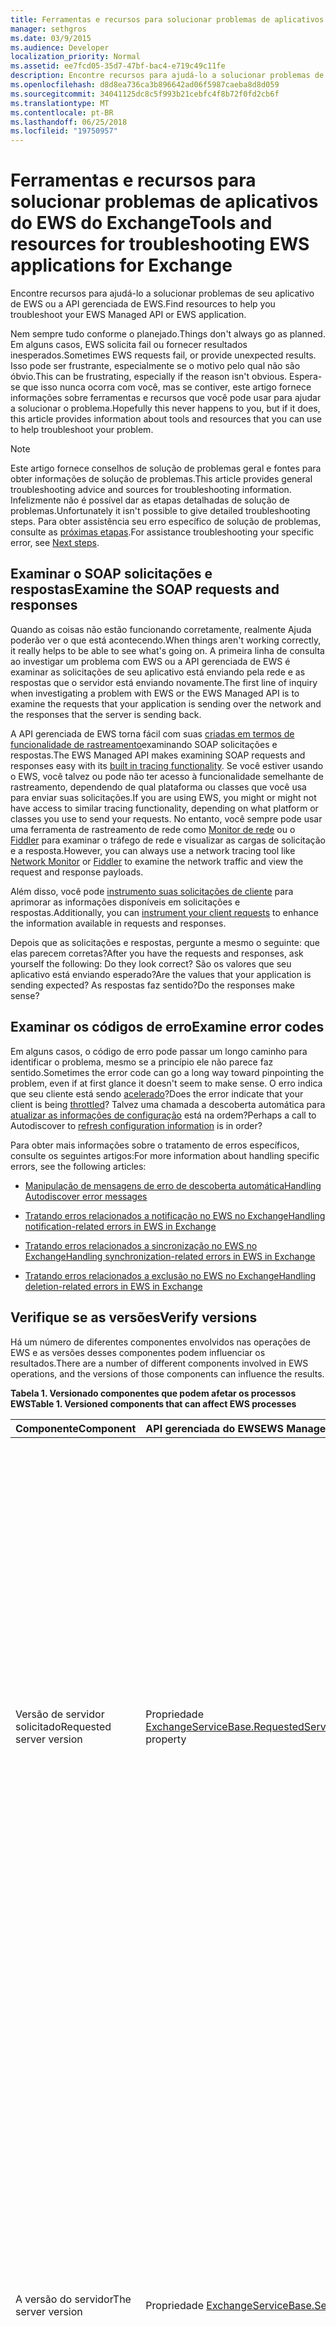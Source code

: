 ```yaml
---
title: Ferramentas e recursos para solucionar problemas de aplicativos do EWS do Exchange
manager: sethgros
ms.date: 03/9/2015
ms.audience: Developer
localization_priority: Normal
ms.assetid: ee7fcd05-35d7-47bf-bac4-e719c49c11fe
description: Encontre recursos para ajudá-lo a solucionar problemas de seu aplicativo de EWS ou a API gerenciada de EWS.
ms.openlocfilehash: d8d8ea736ca3b896642ad06f5987caeba8d8d059
ms.sourcegitcommit: 34041125dc8c5f993b21cebfc4f8b72f0fd2cb6f
ms.translationtype: MT
ms.contentlocale: pt-BR
ms.lasthandoff: 06/25/2018
ms.locfileid: "19750957"
---
```

# <a name="tools-and-resources-for-troubleshooting-ews-applications-for-exchange"></a><span data-ttu-id="96806-103">Ferramentas e recursos para solucionar problemas de aplicativos do EWS do Exchange</span><span class="sxs-lookup"><span data-stu-id="96806-103">Tools and resources for troubleshooting EWS applications for Exchange</span></span>

<span data-ttu-id="96806-104">Encontre recursos para ajudá-lo a solucionar problemas de seu aplicativo de EWS ou a API gerenciada de EWS.</span><span class="sxs-lookup"><span data-stu-id="96806-104">Find resources to help you troubleshoot your EWS Managed API or EWS application.</span></span>
  
<span data-ttu-id="96806-105">Nem sempre tudo conforme o planejado.</span><span class="sxs-lookup"><span data-stu-id="96806-105">Things don't always go as planned.</span></span> <span data-ttu-id="96806-106">Em alguns casos, EWS solicita fail ou fornecer resultados inesperados.</span><span class="sxs-lookup"><span data-stu-id="96806-106">Sometimes EWS requests fail, or provide unexpected results.</span></span> <span data-ttu-id="96806-107">Isso pode ser frustrante, especialmente se o motivo pelo qual não são óbvio.</span><span class="sxs-lookup"><span data-stu-id="96806-107">This can be frustrating, especially if the reason isn't obvious.</span></span> <span data-ttu-id="96806-108">Espera-se que isso nunca ocorra com você, mas se contiver, este artigo fornece informações sobre ferramentas e recursos que você pode usar para ajudar a solucionar o problema.</span><span class="sxs-lookup"><span data-stu-id="96806-108">Hopefully this never happens to you, but if it does, this article provides information about tools and resources that you can use to help troubleshoot your problem.</span></span>
  
> [!NOTE]
> <span data-ttu-id="96806-109">Este artigo fornece conselhos de solução de problemas geral e fontes para obter informações de solução de problemas.</span><span class="sxs-lookup"><span data-stu-id="96806-109">This article provides general troubleshooting advice and sources for troubleshooting information.</span></span> <span data-ttu-id="96806-110">Infelizmente não é possível dar as etapas detalhadas de solução de problemas.</span><span class="sxs-lookup"><span data-stu-id="96806-110">Unfortunately it isn't possible to give detailed troubleshooting steps.</span></span> <span data-ttu-id="96806-111">Para obter assistência seu erro específico de solução de problemas, consulte as [próximas etapas](#bk_NextSteps).</span><span class="sxs-lookup"><span data-stu-id="96806-111">For assistance troubleshooting your specific error, see [Next steps](#bk_NextSteps).</span></span> 
  
## <a name="examine-the-soap-requests-and-responses"></a><span data-ttu-id="96806-112">Examinar o SOAP solicitações e respostas</span><span class="sxs-lookup"><span data-stu-id="96806-112">Examine the SOAP requests and responses</span></span>

<span data-ttu-id="96806-113">Quando as coisas não estão funcionando corretamente, realmente Ajuda poderão ver o que está acontecendo.</span><span class="sxs-lookup"><span data-stu-id="96806-113">When things aren't working correctly, it really helps to be able to see what's going on.</span></span> <span data-ttu-id="96806-114">A primeira linha de consulta ao investigar um problema com EWS ou a API gerenciada de EWS é examinar as solicitações de seu aplicativo está enviando pela rede e as respostas que o servidor está enviando novamente.</span><span class="sxs-lookup"><span data-stu-id="96806-114">The first line of inquiry when investigating a problem with EWS or the EWS Managed API is to examine the requests that your application is sending over the network and the responses that the server is sending back.</span></span>
  
<span data-ttu-id="96806-115">A API gerenciada de EWS torna fácil com suas [criadas em termos de funcionalidade de rastreamento](how-to-trace-requests-responses-to-troubleshoot-ews-managed-api-applications.md)examinando SOAP solicitações e respostas.</span><span class="sxs-lookup"><span data-stu-id="96806-115">The EWS Managed API makes examining SOAP requests and responses easy with its [built in tracing functionality](how-to-trace-requests-responses-to-troubleshoot-ews-managed-api-applications.md).</span></span> <span data-ttu-id="96806-116">Se você estiver usando o EWS, você talvez ou pode não ter acesso à funcionalidade semelhante de rastreamento, dependendo de qual plataforma ou classes que você usa para enviar suas solicitações.</span><span class="sxs-lookup"><span data-stu-id="96806-116">If you are using EWS, you might or might not have access to similar tracing functionality, depending on what platform or classes you use to send your requests.</span></span> <span data-ttu-id="96806-117">No entanto, você sempre pode usar uma ferramenta de rastreamento de rede como [Monitor de rede](http://www.microsoft.com/en-us/download/details.aspx?id=4865) ou o [Fiddler](http://www.telerik.com/fiddler) para examinar o tráfego de rede e visualizar as cargas de solicitação e a resposta.</span><span class="sxs-lookup"><span data-stu-id="96806-117">However, you can always use a network tracing tool like [Network Monitor](http://www.microsoft.com/en-us/download/details.aspx?id=4865) or [Fiddler](http://www.telerik.com/fiddler) to examine the network traffic and view the request and response payloads.</span></span> 
  
<span data-ttu-id="96806-118">Além disso, você pode [instrumento suas solicitações de cliente](instrumenting-client-requests-for-ews-and-rest-in-exchange.md) para aprimorar as informações disponíveis em solicitações e respostas.</span><span class="sxs-lookup"><span data-stu-id="96806-118">Additionally, you can [instrument your client requests](instrumenting-client-requests-for-ews-and-rest-in-exchange.md) to enhance the information available in requests and responses.</span></span> 
  
<span data-ttu-id="96806-119">Depois que as solicitações e respostas, pergunte a mesmo o seguinte: que elas parecem corretas?</span><span class="sxs-lookup"><span data-stu-id="96806-119">After you have the requests and responses, ask yourself the following: Do they look correct?</span></span> <span data-ttu-id="96806-120">São os valores que seu aplicativo está enviando esperado?</span><span class="sxs-lookup"><span data-stu-id="96806-120">Are the values that your application is sending expected?</span></span> <span data-ttu-id="96806-121">As respostas faz sentido?</span><span class="sxs-lookup"><span data-stu-id="96806-121">Do the responses make sense?</span></span>
  
## <a name="examine-error-codes"></a><span data-ttu-id="96806-122">Examinar os códigos de erro</span><span class="sxs-lookup"><span data-stu-id="96806-122">Examine error codes</span></span>

<span data-ttu-id="96806-123">Em alguns casos, o código de erro pode passar um longo caminho para identificar o problema, mesmo se a princípio ele não parece faz sentido.</span><span class="sxs-lookup"><span data-stu-id="96806-123">Sometimes the error code can go a long way toward pinpointing the problem, even if at first glance it doesn't seem to make sense.</span></span> <span data-ttu-id="96806-124">O erro indica que seu cliente está sendo [acelerado](ews-throttling-in-exchange.md)?</span><span class="sxs-lookup"><span data-stu-id="96806-124">Does the error indicate that your client is being [throttled](ews-throttling-in-exchange.md)?</span></span> <span data-ttu-id="96806-125">Talvez uma chamada a descoberta automática para [atualizar as informações de configuração](how-to-refresh-configuration-information-by-using-autodiscover.md) está na ordem?</span><span class="sxs-lookup"><span data-stu-id="96806-125">Perhaps a call to Autodiscover to [refresh configuration information](how-to-refresh-configuration-information-by-using-autodiscover.md) is in order?</span></span> 
  
<span data-ttu-id="96806-126">Para obter mais informações sobre o tratamento de erros específicos, consulte os seguintes artigos:</span><span class="sxs-lookup"><span data-stu-id="96806-126">For more information about handling specific errors, see the following articles:</span></span>
  
- [<span data-ttu-id="96806-127">Manipulação de mensagens de erro de descoberta automática</span><span class="sxs-lookup"><span data-stu-id="96806-127">Handling Autodiscover error messages</span></span>](handling-autodiscover-error-messages.md)
    
- [<span data-ttu-id="96806-128">Tratando erros relacionados a notificação no EWS no Exchange</span><span class="sxs-lookup"><span data-stu-id="96806-128">Handling notification-related errors in EWS in Exchange</span></span>](handling-notification-related-errors-in-ews-in-exchange.md)
    
- [<span data-ttu-id="96806-129">Tratando erros relacionados a sincronização no EWS no Exchange</span><span class="sxs-lookup"><span data-stu-id="96806-129">Handling synchronization-related errors in EWS in Exchange</span></span>](handling-synchronization-related-errors-in-ews-in-exchange.md)
    
- [<span data-ttu-id="96806-130">Tratando erros relacionados a exclusão no EWS no Exchange</span><span class="sxs-lookup"><span data-stu-id="96806-130">Handling deletion-related errors in EWS in Exchange</span></span>](handling-deletion-related-errors-in-ews-in-exchange.md)
    
## <a name="verify-versions"></a><span data-ttu-id="96806-131">Verifique se as versões</span><span class="sxs-lookup"><span data-stu-id="96806-131">Verify versions</span></span>

<span data-ttu-id="96806-132">Há um número de diferentes componentes envolvidos nas operações de EWS e as versões desses componentes podem influenciar os resultados.</span><span class="sxs-lookup"><span data-stu-id="96806-132">There are a number of different components involved in EWS operations, and the versions of those components can influence the results.</span></span>
  
<span data-ttu-id="96806-133">**Tabela 1. Versionado componentes que podem afetar os processos EWS**</span><span class="sxs-lookup"><span data-stu-id="96806-133">**Table 1. Versioned components that can affect EWS processes**</span></span>

|<span data-ttu-id="96806-134">**Componente**</span><span class="sxs-lookup"><span data-stu-id="96806-134">**Component**</span></span>|<span data-ttu-id="96806-135">**API gerenciada do EWS**</span><span class="sxs-lookup"><span data-stu-id="96806-135">**EWS Managed API**</span></span>|<span data-ttu-id="96806-136">**EWS**</span><span class="sxs-lookup"><span data-stu-id="96806-136">**EWS**</span></span>|<span data-ttu-id="96806-137">**Notes**</span><span class="sxs-lookup"><span data-stu-id="96806-137">**Notes**</span></span>|
|:-----|:-----|:-----|:-----|
|<span data-ttu-id="96806-138">Versão de servidor solicitado</span><span class="sxs-lookup"><span data-stu-id="96806-138">Requested server version</span></span>  <br/> |<span data-ttu-id="96806-139">Propriedade [ExchangeServiceBase.RequestedServerVersion](http://msdn.microsoft.com/pt-br/library/microsoft.exchange.webservices.data.exchangeservicebase.requestedserverversion%28v=exchg.80%29.aspx)</span><span class="sxs-lookup"><span data-stu-id="96806-139">[ExchangeServiceBase.RequestedServerVersion](http://msdn.microsoft.com/pt-br/library/microsoft.exchange.webservices.data.exchangeservicebase.requestedserverversion%28v=exchg.80%29.aspx) property</span></span>  <br/> |<span data-ttu-id="96806-140">Elemento [RequestServerVersion](http://msdn.microsoft.com/library/af4032d5-42b3-463e-9d0a-8236d78e5b75%28Office.15%29.aspx)</span><span class="sxs-lookup"><span data-stu-id="96806-140">[RequestServerVersion](http://msdn.microsoft.com/library/af4032d5-42b3-463e-9d0a-8236d78e5b75%28Office.15%29.aspx) element</span></span>  <br/> |<span data-ttu-id="96806-141">Esse valor controla qual versão do esquema do EWS é usado para processar a solicitação do EWS.</span><span class="sxs-lookup"><span data-stu-id="96806-141">This value controls which version of the EWS schema is used to process the EWS request.</span></span> <span data-ttu-id="96806-142">Certifique-se de que a versão do esquema especificada aqui faz sentido para a solicitação que você está enviando.</span><span class="sxs-lookup"><span data-stu-id="96806-142">Make sure that the schema version specified here makes sense for the request you are sending.</span></span> <span data-ttu-id="96806-143">Algumas operações e propriedades não estão disponíveis em versões anteriores do esquema.</span><span class="sxs-lookup"><span data-stu-id="96806-143">Some properties and operations are not available in earlier versions of the schema.</span></span>  <br/> |
|<span data-ttu-id="96806-144">A versão do servidor</span><span class="sxs-lookup"><span data-stu-id="96806-144">The server version</span></span>  <br/> |<span data-ttu-id="96806-145">Propriedade [ExchangeServiceBase.ServerInfo](http://msdn.microsoft.com/pt-br/library/microsoft.exchange.webservices.data.exchangeservicebase.serverinfo%28v=exchg.80%29.aspx)</span><span class="sxs-lookup"><span data-stu-id="96806-145">[ExchangeServiceBase.ServerInfo](http://msdn.microsoft.com/pt-br/library/microsoft.exchange.webservices.data.exchangeservicebase.serverinfo%28v=exchg.80%29.aspx) property</span></span>  <br/> |<span data-ttu-id="96806-146">Elemento [ServerVersionInfo](http://msdn.microsoft.com/library/c04a6872-ca27-432b-aac2-36b023d0afc6%28Office.15%29.aspx)</span><span class="sxs-lookup"><span data-stu-id="96806-146">[ServerVersionInfo](http://msdn.microsoft.com/library/c04a6872-ca27-432b-aac2-36b023d0afc6%28Office.15%29.aspx) element</span></span>  <br/> |<span data-ttu-id="96806-147">Esse valor será retornado pelo servidor em respostas do EWS e indica a versão do servidor que processaram a resposta.</span><span class="sxs-lookup"><span data-stu-id="96806-147">This value is returned by the server in EWS responses, and indicates the version of the server that processed the response.</span></span> <span data-ttu-id="96806-148">Verifique se que esse valor é o que você espera.</span><span class="sxs-lookup"><span data-stu-id="96806-148">Make sure this value is what you expect.</span></span> <span data-ttu-id="96806-149">Se possível, certifique-se de que o servidor do Exchange está executando a atualização mais recente para a sua versão principal do Exchange.</span><span class="sxs-lookup"><span data-stu-id="96806-149">If possible, make sure that the Exchange server is running the most recent update for your major version of Exchange.</span></span>  <br/> |
|<span data-ttu-id="96806-150">A versão de API gerenciada de EWS</span><span class="sxs-lookup"><span data-stu-id="96806-150">The EWS Managed API version</span></span>  <br/> |<span data-ttu-id="96806-151">A propriedade da versão de produto do arquivo Microsoft.Exchange.WebServices.dll.</span><span class="sxs-lookup"><span data-stu-id="96806-151">The Product version property of the Microsoft.Exchange.WebServices.dll file.</span></span>  <br/> |<span data-ttu-id="96806-152">Não aplicável</span><span class="sxs-lookup"><span data-stu-id="96806-152">Not applicable</span></span>  <br/> |<span data-ttu-id="96806-153">Se você estiver usando a API gerenciada de EWS, certifique-se de que você está usando [a versão mais recente](http://aka.ms/ews-managed-api-readme).</span><span class="sxs-lookup"><span data-stu-id="96806-153">If you're using the EWS Managed API, make sure that you are using [the most recent version](http://aka.ms/ews-managed-api-readme).</span></span>  <br/> |
   
## <a name="verify-access"></a><span data-ttu-id="96806-154">Verificar o acesso</span><span class="sxs-lookup"><span data-stu-id="96806-154">Verify access</span></span>

<span data-ttu-id="96806-155">EWS é habilitado por padrão, mas [podem ser alterados padrões](how-to-control-access-to-ews-in-exchange.md).</span><span class="sxs-lookup"><span data-stu-id="96806-155">EWS is enabled by default, but [defaults can be changed](how-to-control-access-to-ews-in-exchange.md).</span></span> <span data-ttu-id="96806-156">Use o cmdlet [Get-OrganizationConfig](http://technet.microsoft.com/pt-br/library/bb124754.aspx) para certificar-se de que o EWS está habilitado no servidor e o cmdlet [Get-CASMailbox](http://technet.microsoft.com/pt-br/library/aa997571.aspx) para certificar-se de que o EWS é habilitado para caixa de correio do usuário.</span><span class="sxs-lookup"><span data-stu-id="96806-156">Use the [Get-OrganizationConfig](http://technet.microsoft.com/pt-br/library/bb124754.aspx) cmdlet to make sure that EWS is enabled on the server, and the [Get-CASMailbox](http://technet.microsoft.com/pt-br/library/aa997571.aspx) cmdlet to make sure that EWS is enabled for the user's mailbox.</span></span> <span data-ttu-id="96806-157">Verifique também as duas respostas de cmdlet para um EWS permitem ou bloqueiam lista e certifique-se de que o seu aplicativo não está bloqueado para usando o EWS.</span><span class="sxs-lookup"><span data-stu-id="96806-157">Also check both cmdlet responses for an EWS allow or block list, and make sure that your application isn't blocked from using EWS.</span></span> 
  
<span data-ttu-id="96806-158">Você também deve verificar se as [configurações de autenticação padrão](http://technet.microsoft.com/pt-br/library/gg247612%28v=exchg.150%29.aspx) no diretório virtual EWS não foi modificado.</span><span class="sxs-lookup"><span data-stu-id="96806-158">You should also verify that the [default authentication settings](http://technet.microsoft.com/pt-br/library/gg247612%28v=exchg.150%29.aspx) on the EWS virtual directory have not been modified.</span></span> 
  
## <a name="try-another-ews-client"></a><span data-ttu-id="96806-159">Tente outro cliente do EWS</span><span class="sxs-lookup"><span data-stu-id="96806-159">Try another EWS client</span></span>

<span data-ttu-id="96806-160">Em alguns casos, é útil tentar a mesma solicitação de outro cliente e a comparação de resultados.</span><span class="sxs-lookup"><span data-stu-id="96806-160">Sometimes it is helpful to try the same request from another client and compare results.</span></span> <span data-ttu-id="96806-161">Se outro cliente obtém resultados diferentes, o que é diferente?</span><span class="sxs-lookup"><span data-stu-id="96806-161">If another client gets different results, what is different?</span></span> <span data-ttu-id="96806-162">Para saber qual é a diferença entre uma solicitação bem-sucedida e uma solicitação com falha pode ajudar a explicam por que uma solicitação específica está falhando.</span><span class="sxs-lookup"><span data-stu-id="96806-162">Figuring out what is different between a successful request and a failed request can help explain why a particular request is failing.</span></span>
  
<span data-ttu-id="96806-163">Embora certamente você pode escrever outro cliente para testar com, você não precisa!</span><span class="sxs-lookup"><span data-stu-id="96806-163">While you can certainly write another client to test with, you don't have to!</span></span> <span data-ttu-id="96806-164">[EWSEditor](http://ewseditor.codeplex.com/) é um cliente de exemplo que usa a API gerenciada de EWS e EWS.</span><span class="sxs-lookup"><span data-stu-id="96806-164">[EWSEditor](http://ewseditor.codeplex.com/) is a sample client that uses the EWS Managed API and EWS.</span></span> <span data-ttu-id="96806-165">Você pode baixar o cliente (incluindo o código-fonte) e usá-lo para testar as solicitações de mesmas que estão falhando em seu aplicativo.</span><span class="sxs-lookup"><span data-stu-id="96806-165">You can download the client (including the source code) and use it to try the same requests that are failing in your application.</span></span> 
  
## <a name="examine-iis-logs"></a><span data-ttu-id="96806-166">Examine os logs do IIS</span><span class="sxs-lookup"><span data-stu-id="96806-166">Examine IIS logs</span></span>

<span data-ttu-id="96806-167">Se você tiver acesso ao Exchange server, a funcionalidade de log fornecida pelos serviços de informações da Internet (IIS) nos servidores de acesso para cliente pode fornecer mais informações sobre falhas.</span><span class="sxs-lookup"><span data-stu-id="96806-167">If you have access to the Exchange server, the logging functionality provided by Internet Information Services (IIS) on the Client Access servers can provide more information about failures.</span></span> <span data-ttu-id="96806-168">No entanto, tenha em mente que o IIS registra somente será útil se você está recebendo um erro HTTP.</span><span class="sxs-lookup"><span data-stu-id="96806-168">However, keep in mind that IIS logs will only be helpful if you are receiving an HTTP error.</span></span>
  
<span data-ttu-id="96806-169">O IIS fornece dois métodos diferentes de log: [log de IIS](http://www.iis.net/learn/manage/provisioning-and-managing-iis/configure-logging-in-iis) e [falhas nas solicitações de rastreamento](http://www.iis.net/learn/troubleshoot/using-failed-request-tracing/troubleshooting-failed-requests-using-tracing-in-iis).</span><span class="sxs-lookup"><span data-stu-id="96806-169">IIS provides two different logging methods: [IIS logging](http://www.iis.net/learn/manage/provisioning-and-managing-iis/configure-logging-in-iis) and [failed requests tracing](http://www.iis.net/learn/troubleshoot/using-failed-request-tracing/troubleshooting-failed-requests-using-tracing-in-iis).</span></span> <span data-ttu-id="96806-170">Para trabalhar com os logs do IIS, você pode usar o [Log Parser Studio](http://blogs.technet.com/b/exchange/archive/2012/03/07/introducing-log-parser-studio.aspx), que inclui um número de consultas do EWS internas.</span><span class="sxs-lookup"><span data-stu-id="96806-170">To work with IIS logs, you can use [Log Parser Studio](http://blogs.technet.com/b/exchange/archive/2012/03/07/introducing-log-parser-studio.aspx), which includes a number of built-in EWS queries.</span></span>
  
## <a name="next-steps"></a><span data-ttu-id="96806-171">Próximas etapas</span><span class="sxs-lookup"><span data-stu-id="96806-171">Next steps</span></span>
<span data-ttu-id="96806-172"><a name="bk_NextSteps"> </a></span><span class="sxs-lookup"><span data-stu-id="96806-172"></span></span>

<span data-ttu-id="96806-173">Agora que você aprendeu sobre as ferramentas e recursos que você pode usar para solucionar problemas, talvez seja necessário ajuda a entender as informações fornecidas por essas ferramentas.</span><span class="sxs-lookup"><span data-stu-id="96806-173">Now that you've learned about the tools and resources that you can use to troubleshoot, you might need help understanding the information provided by those tools.</span></span> <span data-ttu-id="96806-174">A seguir estão algumas opções para obtenção de Ajuda:</span><span class="sxs-lookup"><span data-stu-id="96806-174">The following are some options for getting help:</span></span>
  
- <span data-ttu-id="96806-175">[Fórum de desenvolvimento do Exchange Server no MSDN](http://social.msdn.microsoft.com/Forums/en-US/home?category=exchangeserver) — faça uma pergunta da comunidade de desenvolvimento do MSDN Exchange Server.</span><span class="sxs-lookup"><span data-stu-id="96806-175">[Exchange Server Development forum on MSDN](http://social.msdn.microsoft.com/Forums/en-US/home?category=exchangeserver) — Ask a question of the MSDN Exchange Server development community.</span></span> 
    
- <span data-ttu-id="96806-176">[StackOverflow](http://stackoverflow.com/tags/ews) — faça uma pergunta da comunidade do StackOverflow.</span><span class="sxs-lookup"><span data-stu-id="96806-176">[StackOverflow](http://stackoverflow.com/tags/ews) — Ask a question of the StackOverflow community.</span></span> <span data-ttu-id="96806-177">Certifique-se de marcar sua postagem com "ews".</span><span class="sxs-lookup"><span data-stu-id="96806-177">Be sure to tag your post with "ews".</span></span> 
    
- <span data-ttu-id="96806-178">[Suporte da Microsoft](http://support.microsoft.com/ph/730/en-us) — contate um profissional de suporte da Microsoft para obter assistência.</span><span class="sxs-lookup"><span data-stu-id="96806-178">[Microsoft Support](http://support.microsoft.com/ph/730/en-us) — Contact a Microsoft support professional for assistance.</span></span> 
    
## <a name="see-also"></a><span data-ttu-id="96806-179">Confira também</span><span class="sxs-lookup"><span data-stu-id="96806-179">See also</span></span>


<span data-ttu-id="96806-180">Consulte os seguintes artigos:</span><span class="sxs-lookup"><span data-stu-id="96806-180">See the following articles:</span></span>
  
- [<span data-ttu-id="96806-181">Develop web service clients for Exchange</span><span class="sxs-lookup"><span data-stu-id="96806-181">Develop web service clients for Exchange</span></span>](develop-web-service-clients-for-exchange.md)
    
- [<span data-ttu-id="96806-182">Solicitações e respostas para solucionar problemas de aplicativos do EWS Managed API de rastreamento</span><span class="sxs-lookup"><span data-stu-id="96806-182">Trace requests and responses to troubleshoot EWS Managed API applications</span></span>](how-to-trace-requests-responses-to-troubleshoot-ews-managed-api-applications.md)
    
- [<span data-ttu-id="96806-183">Instrumentação solicitações de clientes para o EWS e REST no Exchange</span><span class="sxs-lookup"><span data-stu-id="96806-183">Instrumenting client requests for EWS and REST in Exchange</span></span>](instrumenting-client-requests-for-ews-and-rest-in-exchange.md)
    
- [<span data-ttu-id="96806-184">EWS limitação no Exchange</span><span class="sxs-lookup"><span data-stu-id="96806-184">EWS throttling in Exchange</span></span>](ews-throttling-in-exchange.md)
    
- [<span data-ttu-id="96806-185">Atualizar informações de configuração usando a descoberta automática</span><span class="sxs-lookup"><span data-stu-id="96806-185">Refresh configuration information by using Autodiscover</span></span>](how-to-refresh-configuration-information-by-using-autodiscover.md)
    
- [<span data-ttu-id="96806-186">Manipulação de mensagens de erro de descoberta automática</span><span class="sxs-lookup"><span data-stu-id="96806-186">Handling Autodiscover error messages</span></span>](handling-autodiscover-error-messages.md)
    
- [<span data-ttu-id="96806-187">Tratando erros relacionados a notificação no EWS no Exchange</span><span class="sxs-lookup"><span data-stu-id="96806-187">Handling notification-related errors in EWS in Exchange</span></span>](handling-notification-related-errors-in-ews-in-exchange.md)
    
- [<span data-ttu-id="96806-188">Tratando erros relacionados a sincronização no EWS no Exchange</span><span class="sxs-lookup"><span data-stu-id="96806-188">Handling synchronization-related errors in EWS in Exchange</span></span>](handling-synchronization-related-errors-in-ews-in-exchange.md)
    
- [<span data-ttu-id="96806-189">Tratando erros relacionados a exclusão no EWS no Exchange</span><span class="sxs-lookup"><span data-stu-id="96806-189">Handling deletion-related errors in EWS in Exchange</span></span>](handling-deletion-related-errors-in-ews-in-exchange.md)
    
- [<span data-ttu-id="96806-190">Configurando o log no IIS</span><span class="sxs-lookup"><span data-stu-id="96806-190">Configuring Logging in IIS</span></span>](http://www.iis.net/learn/manage/provisioning-and-managing-iis/configure-logging-in-iis)
    
- [<span data-ttu-id="96806-191">Solucionando problemas de falha solicitações usando o rastreamento no IIS 7</span><span class="sxs-lookup"><span data-stu-id="96806-191">Troubleshooting Failed Requests Using Tracing in IIS 7</span></span>](http://www.iis.net/learn/troubleshoot/using-failed-request-tracing/troubleshooting-failed-requests-using-tracing-in-iis)
    
- [<span data-ttu-id="96806-192">Introdução: O Log Parser Studio</span><span class="sxs-lookup"><span data-stu-id="96806-192">Introducing: Log Parser Studio</span></span>](http://blogs.technet.com/b/exchange/archive/2012/03/07/introducing-log-parser-studio.aspx)
    
- [<span data-ttu-id="96806-193">Configurações padrão para os diretórios virtuais do Exchange</span><span class="sxs-lookup"><span data-stu-id="96806-193">Default Settings for Exchange Virtual Directories</span></span>](http://technet.microsoft.com/pt-br/library/gg247612%28v=exchg.150%29.aspx)
    
<span data-ttu-id="96806-194">Baixe o seguinte:</span><span class="sxs-lookup"><span data-stu-id="96806-194">Download the following:</span></span>
  
- [<span data-ttu-id="96806-195">Microsoft Network Monitor 3.4</span><span class="sxs-lookup"><span data-stu-id="96806-195">Microsoft Network Monitor 3.4</span></span>](http://www.microsoft.com/en-us/download/details.aspx?id=4865)
    
- [<span data-ttu-id="96806-196">Fiddler</span><span class="sxs-lookup"><span data-stu-id="96806-196">Fiddler</span></span>](http://www.telerik.com/fiddler)
    
- [<span data-ttu-id="96806-197">EWSEditor</span><span class="sxs-lookup"><span data-stu-id="96806-197">EWSEditor</span></span>](http://ewseditor.codeplex.com/)
    
- [<span data-ttu-id="96806-198">API gerenciada de serviços Web do Exchange</span><span class="sxs-lookup"><span data-stu-id="96806-198">Exchange Web Services Managed API</span></span>](http://go.microsoft.com/fwlink/?LinkID=255472)
    

